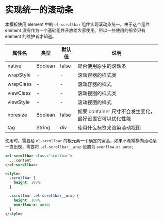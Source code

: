 # 实现统一的滚动条

本模板使用 element 中的 `el-scrollbar` 组件实现滚动条统一。由于这个组件 element 没有作为一个基础组件开放给大家使用。所以一些使用的细节只有 element 的维护者才知道。

| 属性名    | 类型    | 默认值 | 说明                                                    |
| --------- | ------- | ------ | ------------------------------------------------------- |
| native    | Boolean | false  | 是否使用原生的滚动条                                    |
| wrapStyle | -       | -      | 滚动容器的样式类                                        |
| wrapClass | -       | -      | 滚动容器的样式                                          |
| viewClass | -       | -      | 滚动视图的样式类                                        |
| viewStyle | -       | -      | 滚动视图的样式                                          |
| noresize  | Boolean | false  | 如果 container 尺寸不会发生变化，最好设置它可以优化性能 |
| tag       | String  | div    | 使用什么标签来渲染滚动视图                              |

使用时，需要给 `el-scrollbar` 的根元素一个确定的宽高，如果不希望横向滚动条一直出现，需要将 `.el-scrollbar__wrap` 设置为 `overflow-x: auto;`

```html
<el-scrollbar class="srollbar">
  ...content
</el-scrollbar>

<style>
  .scrollbar {
    height: 100%;
  }

  .scrollbar .el-scrollbar__wrap {
    height: 100%;
    overflow-x: auto;
  }
</style>
```
